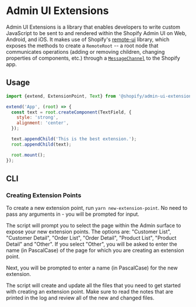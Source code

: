 # Admin UI Extensions

Admin UI Extensions is a library that enables developers to write custom JavaScript to be sent to and rendered within the Shopify Admin UI on Web, Android, and iOS. It makes use of Shopify's [remote-ui](https://github.com/Shopify/remote-ui) library, which exposes the methods to create a `RemoteRoot` -- a root node that communicates operations (adding or removing children, changing properties of components, etc.) through a [`MessageChannel`](https://github.com/Shopify/remote-ui/blob/dae08cda64117bd1ab24356bdb94cd9dc36d650c/packages/web-workers/README.md#advanced.) to the Shopify app.

## Usage

```js
import {extend, ExtensionPoint, Text} from '@shopify/admin-ui-extensions';

extend('App', (root) => {
  const text = root.createComponent(TextField, {
    style: 'strong',
    alignment: 'center',
  });

  text.appendChild('This is the best extension.');
  root.appendChild(text);

  root.mount();
});
```

## CLI

### Creating Extension Points

To create a new extension point, run `yarn new-extension-point`. No need to pass any arguments in - you will be prompted for input.

The script will prompt you to select the page within the Admin surface to expose your new extension points. The options are: "Customer List", "Customer Detail", "Order List", "Order Detail", "Product List", "Product Detail" and "Other". If you select "Other", you will be asked to enter the name (in PascalCase) of the page for which you are creating an extension point.

Next, you will be prompted to enter a name (in PascalCase) for the new extension.

The script will create and update all the files that you need to get started with creating an extension point. Make sure to read the notes that are printed in the log and review all of the new and changed files.

